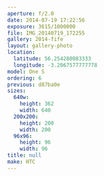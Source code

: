 ```yaml
---
aperture: f/2.0
date: 2014-07-19 17:22:56
exposure: 3615/1000000
file: IMG_20140719_172255
gallery: 2014-fife
layout: gallery-photo
location:
  latitude: 56.254280083333
  longitude: -3.2067577777778
model: One S
ordering: 6
previous: d87ba0e
sizes:
  640w:
    height: 362
    width: 640
  200x200:
    height: 200
    width: 200
  96x96:
    height: 96
    width: 96
title: null
make: HTC
---
```

